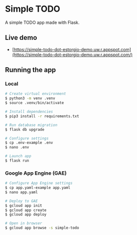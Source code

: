 # Simple TODO

A simple TODO app made with Flask.

## Live demo

- [https://simple-todo-dot-estorgio-demo.uw.r.appspot.com](https://simple-todo-dot-estorgio-demo.uw.r.appspot.com/)

## Running the app

### Local

```bash
# Create virtual environment
$ python3 -m venv .venv
$ source .venv/bin/activate

# Install dependencies
$ pip3 install -r requirements.txt

# Run database migration
$ flask db upgrade

# Configure settings
$ cp .env-example .env
$ nano .env

# Launch app
$ flask run
```

### Google App Engine (GAE)

```bash
# Configure App Engine settings
$ cp app.yaml-example app.yaml
$ nano app.yaml

# Deploy to GAE
$ gcloud app init
$ gcloud app create
$ gcloud app deploy

# Open in browser
$ gcloud app browse -s simple-todo
```
